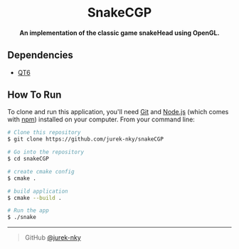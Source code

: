 <h1 align="center">
  <br>
  SnakeCGP
  <br>
</h1>

<h4 align="center">An implementation of the classic game snakeHead using OpenGL.</h4>


## Dependencies

* [QT6](https://www.qt.io/download)

## How To Run

To clone and run this application, you'll need [Git](https://git-scm.com)
and [Node.js](https://nodejs.org/en/download/) (which comes with [npm](http://npmjs.com)) installed on your computer.
From your command line:

```bash
# Clone this repository
$ git clone https://github.com/jurek-nky/snakeCGP

# Go into the repository
$ cd snakeCGP 

# create cmake config
$ cmake .

# build application
$ cmake --build .

# Run the app
$ ./snake
```

---

> GitHub [@jurek-nky](https://github.com/jurek-nky)


